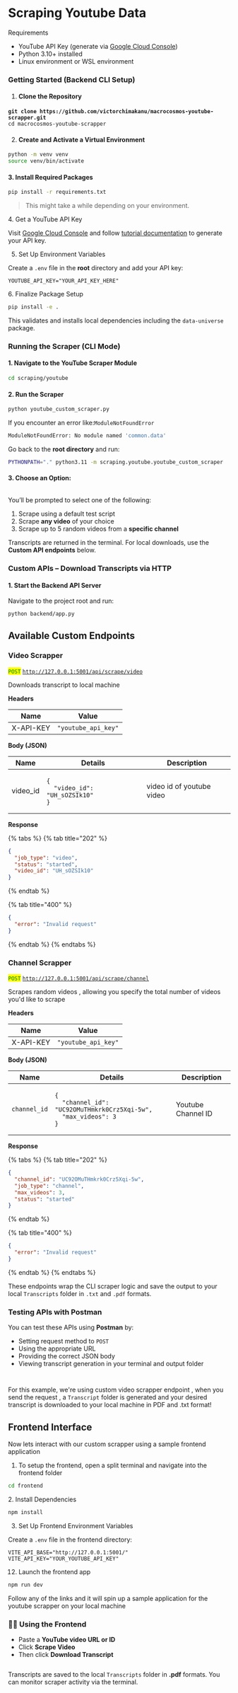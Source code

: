# Scraping Youtube Data

Requirements

* YouTube API Key (generate via [Google Cloud Console](https://console.cloud.google.com/))
* Python 3.10+ installed
* Linux environment or WSL environment

### Getting Started (Backend CLI Setup)

1. #### Clone the Repository

<pre class="language-bash"><code class="lang-bash"><strong>git clone https://github.com/victorchimakanu/macrocosmos-youtube-scrapper.git
</strong>cd macrocosmos-youtube-scrapper
</code></pre>



2. #### Create and Activate a Virtual Environment

```bash
python -m venv venv 
source venv/bin/activate
```

#### 3. Install Required Packages

```bash
pip install -r requirements.txt
```

> This might take a while depending on your environment.

4\. Get a YouTube API Key

Visit [Google Cloud Console](https://console.cloud.google.com/) and follow [tutorial documentation](https://developers.google.com/youtube/v3/getting-started) to generate your API key.



5. Set Up Environment Variables

Create a `.env` file in the **root** directory and add your API key:

```
YOUTUBE_API_KEY="YOUR_API_KEY_HERE"
```



6\. Finalize Package Setup

```bash
pip install -e .
```

This validates and installs local dependencies including the `data-universe` package.



### Running the Scraper (CLI Mode)

#### 1. Navigate to the YouTube Scraper Module

```bash
cd scraping/youtube
```

#### 2. Run the Scraper

```bash
python youtube_custom_scraper.py
```



If you encounter an error like:`ModuleNotFoundError`

```bash
ModuleNotFoundError: No module named 'common.data'
```

Go back to the **root directory** and run:

```bash
PYTHONPATH="." python3.11 -m scraping.youtube.youtube_custom_scraper
```



#### 3. Choose an Option:

<figure><img src="../../../.gitbook/assets/Screenshot 2025-05-11 at 16.36.06.png" alt=""><figcaption></figcaption></figure>

You’ll be prompted to select one of the following:

1. Scrape using a default test script
2. Scrape **any video** of your choice
3. Scrape up to 5 random videos from a **specific channel**

Transcripts are returned in the terminal. For local downloads, use the **Custom API endpoints** below.



### Custom APIs – Download Transcripts via HTTP

#### &#x20;1. Start the Backend API Server

Navigate to the project root and run:

```
python backend/app.py
```



## **Available Custom Endpoints**

### Video Scrapper

<mark style="color:green;">`POST`</mark> [`http://127.0.0.1:5001/api/scrape/video`](http://127.0.0.1:5001/api/scrape/video) &#x20;

Downloads transcript to local machine

**Headers**

| Name      | Value               |
| --------- | ------------------- |
| X-API-KEY | `"youtube_api_key"` |

**Body (JSON)**

<table><thead><tr><th>Name</th><th>Details</th><th>Description</th></tr></thead><tbody><tr><td>video_id</td><td><p></p><pre><code>{
  "video_id": "UH_sOZSIk10"
}
</code></pre></td><td>video id of youtube video </td></tr></tbody></table>

**Response**

{% tabs %}
{% tab title="202" %}
```json
{
  "job_type": "video",
  "status": "started",
  "video_id": "UH_sOZSIk10"
}
```
{% endtab %}

{% tab title="400" %}
```json
{
  "error": "Invalid request"
}
```
{% endtab %}
{% endtabs %}



### Channel Scrapper

<mark style="color:green;">`POST`</mark> [`http://127.0.0.1:5001/api/scrape/channel`](http://127.0.0.1:5001/api/scrape/channel)

Scrapes random videos , allowing you specify the total number of videos you'd like to scrape

**Headers**

| Name      | Value               |
| --------- | ------------------- |
| X-API-KEY | `"youtube_api_key"` |

**Body (JSON)**

<table><thead><tr><th>Name</th><th>Details</th><th>Description</th></tr></thead><tbody><tr><td><code>channel_id</code></td><td><p></p><pre class="language-postman_json"><code class="lang-postman_json">{
  "channel_id": "UC92OMuTHmkrk0Crz5Xqi-5w",
  "max_videos": 3
}
</code></pre></td><td>Youtube Channel ID </td></tr></tbody></table>

**Response**

{% tabs %}
{% tab title="202" %}
```json
{
  "channel_id": "UC92OMuTHmkrk0Crz5Xqi-5w",
  "job_type": "channel",
  "max_videos": 3,
  "status": "started"
}
```
{% endtab %}

{% tab title="400" %}
```json
{
  "error": "Invalid request"
}
```
{% endtab %}
{% endtabs %}



These endpoints wrap the CLI scraper logic and save the output to your local `Transcripts` folder in `.txt` and `.pdf` formats.

### Testing APIs with Postman

You can test these APIs using **Postman** by:

* Setting request method to `POST`
* Using the appropriate URL
* Providing the correct JSON body
* Viewing transcript generation in your terminal and output folder

<figure><img src="../../../.gitbook/assets/Screenshot 2025-05-11 at 17.50.19.png" alt=""><figcaption></figcaption></figure>

<figure><img src="../../../.gitbook/assets/Screenshot 2025-05-11 at 17.51.40.png" alt=""><figcaption></figcaption></figure>

For this example, we're using custom video scrapper endpoint , when you send the request , a `Transcript` folder is generated and your desired transcript is downloaded to your local machine in PDF and .txt format!



## Frontend Interface&#x20;

Now lets interact with our custom scrapper using a sample frontend application&#x20;

1. To setup the frontend, open a split terminal and navigate into the frontend folder

```bash
cd frontend 
```



2\. Install Dependencies

```bash
npm install
```



3. Set Up Frontend Environment Variables

Create a `.env` file in the frontend directory:

```properties
VITE_API_BASE="http://127.0.0.1:5001/"
VITE_API_KEY="YOUR_YOUTUBE_API_KEY"
```



12. Launch the frontend app

```bash
npm run dev
```

Follow any of the links and it will spin up a sample application for the youtube scrapper on your local machine&#x20;

### 🧑‍💻 Using the Frontend

* Paste a **YouTube video URL or ID**
* Click **Scrape Video**
* Then click **Download Transcript**

<figure><img src="../../../.gitbook/assets/Screenshot 2025-05-11 at 15.58.44.png" alt=""><figcaption></figcaption></figure>

Transcripts are saved to the local `Transcripts` folder in **.pdf** formats. You can monitor scraper activity via the terminal.







